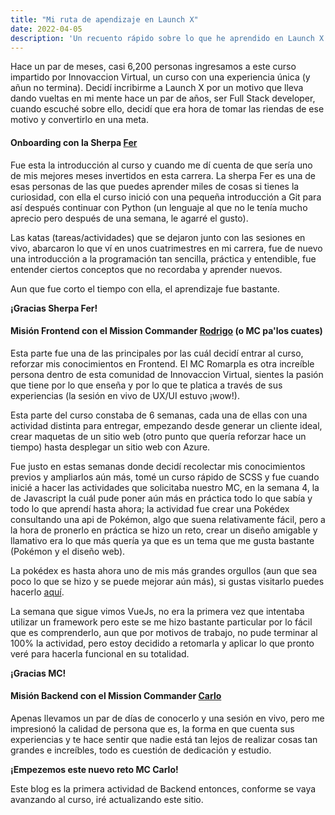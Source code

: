 ```yaml
---
title: "Mi ruta de apendizaje en Launch X"
date: 2022-04-05
description: 'Un recuento rápido sobre lo que he aprendido en Launch X'
---
```


Hace un par de meses, casi 6,200 personas ingresamos a este curso impartido por Innovaccion Virtual, un curso con una experiencia única (y añun no termina).
Decidí incribirme a Launch X por un motivo que lleva dando vueltas en mi mente hace un par de años, ser Full Stack developer, cuando escuché sobre ello, decidí que era hora de tomar las riendas de ese motivo y convertirlo en una meta.

#### Onboarding con la Sherpa [Fer](https://github.com/FernandaOchoa)
Fue esta la introducción al curso y cuando me dí cuenta de que sería uno de mis mejores meses invertidos en esta carrera.
La sherpa Fer es una de esas personas de las que puedes aprender miles de cosas si tienes la curiosidad, con ella el curso inició con una pequeña introducción a Git para así después continuar con Python (un lenguaje al que no le tenía mucho aprecio pero después de una semana, le agarré el gusto).

Las katas (tareas/actividades) que se dejaron junto con las sesiones en vivo, abarcaron lo que ví en unos cuatrimestres en mi carrera, fue de nuevo una introducción a la programación tan sencilla, práctica y entendible, fue entender ciertos conceptos que no recordaba y aprender nuevos.

Aun que fue corto el tiempo con ella, el aprendizaje fue bastante. 

**¡Gracias Sherpa Fer!**

#### Misión Frontend con el Mission Commander [Rodrigo](https://github.com/romarpla) (o MC pa'los cuates)
Esta parte fue una de las principales por las cuál decidí entrar al curso, reforzar mis conocimientos en Frontend.
El MC Romarpla es otra increíble persona dentro de esta comunidad de Innovaccion Virtual, sientes la pasión que tiene por lo que enseña y por lo que te platica a través de sus experiencias (la sesión en vivo de UX/UI estuvo ¡wow!).

Esta parte del curso constaba de 6 semanas, cada una de ellas con una actividad distinta para entregar, empezando desde generar un cliente ideal, crear maquetas de un sitio web (otro punto que quería reforzar hace un tiempo) hasta desplegar un sitio web con Azure.

Fue justo en estas semanas donde decidí recolectar mis conocimientos previos y ampliarlos aún más, tomé un curso rápido de SCSS y fue cuando inicié a hacer las actividades que solicitaba nuestro MC, en la semana 4, la de Javascript la cuál pude poner aún más en práctica todo lo que sabía y todo lo que aprendí hasta ahora; la actividad fue crear una Pokédex consultando una api de Pokémon, algo que suena relativamente fácil, pero a la hora de pronerlo en práctica se hizo un reto, crear un diseño amigable y llamativo era lo que más quería ya que es un tema que me gusta bastante (Pokémon y el diseño web).

La pokédex es hasta ahora uno de mis más grandes orgullos (aun que sea poco lo que se hizo y se puede mejorar aún más), si gustas visitarlo puedes hacerlo [aquí](https://dev-luissm-pokedex.netlify.app/).

La semana que sigue vimos VueJs, no era la primera vez que intentaba utilizar un framework pero este se me hizo bastante particular por lo fácil que es comprenderlo, aun que por motivos de trabajo, no pude terminar al 100% la actividad, pero estoy decidido a retomarla y aplicar lo que pronto veré para hacerla funcional en su totalidad. 

**¡Gracias MC!**

#### Misión Backend con el Mission Commander [Carlo](https://github.com/carlogilmar)
Apenas llevamos un par de días de conocerlo y una sesión en vivo, pero me impresionó la calidad de persona que es, la forma en que cuenta sus experiencias y te hace sentir que nadie está tan lejos de realizar cosas tan grandes e increíbles, todo es cuestión de dedicación y estudio.

**¡Empezemos este nuevo reto MC Carlo!**

Este blog es la primera actividad de Backend entonces, conforme se vaya avanzando al curso, iré actualizando este sitio.
